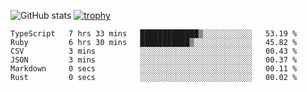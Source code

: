 ![GitHub stats](https://github-readme-stats.vercel.app/api?username=ksk001100&show_icons=true&theme=tokyonight)
[![trophy](https://github-profile-trophy.vercel.app/?username=ksk001100&theme=onedark)](https://github.com/ryo-ma/github-profile-trophy)

<!--START_SECTION:waka-->

```text
TypeScript   7 hrs 33 mins   █████████████▒░░░░░░░░░░░   53.19 %
Ruby         6 hrs 30 mins   ███████████▒░░░░░░░░░░░░░   45.82 %
CSV          3 mins          ░░░░░░░░░░░░░░░░░░░░░░░░░   00.43 %
JSON         3 mins          ░░░░░░░░░░░░░░░░░░░░░░░░░   00.37 %
Markdown     0 secs          ░░░░░░░░░░░░░░░░░░░░░░░░░   00.11 %
Rust         0 secs          ░░░░░░░░░░░░░░░░░░░░░░░░░   00.02 %
```

<!--END_SECTION:waka-->
